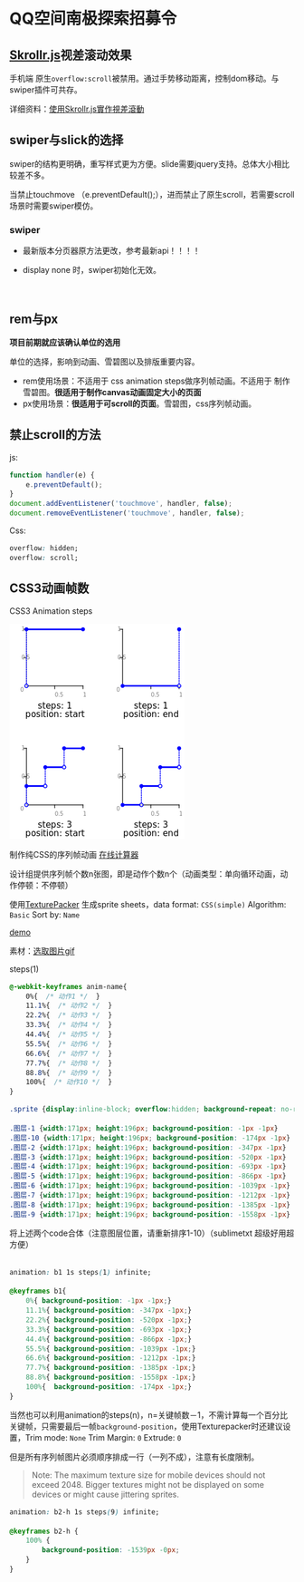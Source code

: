 # QQ空间南极探索招募令

## [Skrollr.js](https://github.com/Prinzhorn/skrollr)视差滚动效果
手机端 原生`overflow:scroll`被禁用。通过手势移动距离，控制dom移动。与swiper插件可共存。

详细资料：[使用Skrollr.js實作視差滾動](http://lala0812.logdown.com/posts/240837-skrollr-easily-implement-css3-html5-parallax-scrolling)



## swiper与slick的选择

swiper的结构更明确，重写样式更为方便。slide需要jquery支持。总体大小相比较差不多。

当禁止touchmove （e.preventDefault();），进而禁止了原生scroll，若需要scroll场景时需要swiper模仿。

### swiper  

- 最新版本分页器原方法更改，参考最新api！！！！

- display none 时，swiper初始化无效。

  ​



## rem与px

**项目前期就应该确认单位的选用**

单位的选择，影响到动画、雪碧图以及排版重要内容。

- rem使用场景：不适用于 css animation steps做序列帧动画。不适用于 制作雪碧图。**很适用于制作canvas动画固定大小的页面**
- px使用场景：**很适用于可scroll的页面**。雪碧图，css序列帧动画。





## 禁止scroll的方法

js:

```javascript
function handler(e) {
	e.preventDefault();
}
document.addEventListener('touchmove', handler, false);
document.removeEventListener('touchmove', handler, false);
```

Css:

```css
overflow: hidden;
overflow: scroll;
```



## CSS3动画帧数

CSS3 Animation steps

![Step timing functions](https://github.com/Sanchez3/MyProject/blob/master/QQ-X/step-timing-func-examples.png)

制作纯CSS的序列帧动画  [在线计算器](http://tid.tenpay.com/labs/css3_keyframes_calculator.html)

设计组提供序列帧个数n张图，即是动作个数n个（动画类型：单向循环动画，动作停顿：不停顿）

使用[TexturePacker](https://www.codeandweb.com/texturepacker) 生成sprite sheets，data format: `CSS(simple)`  Algorithm: `Basic`  Sort by: `Name` 

[demo](https://github.com/Sanchez3/MyProject/tree/master/QQ-X/spritesheet)

素材：[选取图片gif](https://bbs.hupu.com/17346388.html)

steps(1)

```css
@-webkit-keyframes anim-name{
    0%{  /* 动作1 */  }
    11.1%{  /* 动作2 */  }
    22.2%{  /* 动作3 */  }
    33.3%{  /* 动作4 */  }
    44.4%{  /* 动作5 */  }
    55.5%{  /* 动作6 */  }
    66.6%{  /* 动作7 */  }
    77.7%{  /* 动作8 */  }
    88.8%{  /* 动作9 */  }
    100%{  /* 动作10 */  }
}
```



```css
.sprite {display:inline-block; overflow:hidden; background-repeat: no-repeat;background-image:url(basketball.png);}

.图层-1 {width:171px; height:196px; background-position: -1px -1px}
.图层-10 {width:171px; height:196px; background-position: -174px -1px}
.图层-2 {width:171px; height:196px; background-position: -347px -1px}
.图层-3 {width:171px; height:196px; background-position: -520px -1px}
.图层-4 {width:171px; height:196px; background-position: -693px -1px}
.图层-5 {width:171px; height:196px; background-position: -866px -1px}
.图层-6 {width:171px; height:196px; background-position: -1039px -1px}
.图层-7 {width:171px; height:196px; background-position: -1212px -1px}
.图层-8 {width:171px; height:196px; background-position: -1385px -1px}
.图层-9 {width:171px; height:196px; background-position: -1558px -1px}
```

将上述两个code合体（注意图层位置，请重新排序1-10）（sublimetxt 超级好用超方便）

```css
 
animation: b1 1s steps(1) infinite;

@keyframes b1{
    0%{ background-position: -1px -1px;}
    11.1%{ background-position: -347px -1px;}
    22.2%{ background-position: -520px -1px;}
    33.3%{ background-position: -693px -1px;}
    44.4%{ background-position: -866px -1px;}
    55.5%{ background-position: -1039px -1px;}
    66.6%{ background-position: -1212px -1px;}
    77.7%{ background-position: -1385px -1px;}
    88.8%{ background-position: -1558px -1px;}
    100%{  background-position: -174px -1px;}
}
```

当然也可以利用animation的steps(n)，n=关键帧数－1，不需计算每一个百分比关键帧，只需要最后一帧`background-position`，使用Texturepacker时还建议设置，Trim mode: `None`  Trim Margin: `0` Extrude: `0` 

但是所有序列帧图片必须顺序排成一行（一列不成），注意有长度限制。

> Note: The maximum texture size for mobile devices should not exceed 2048. Bigger textures might not be displayed on some devices or might cause jittering sprites.

```css
animation: b2-h 1s steps(9) infinite;

@keyframes b2-h {
    100% {
        background-position: -1539px -0px;
    }
}
```


